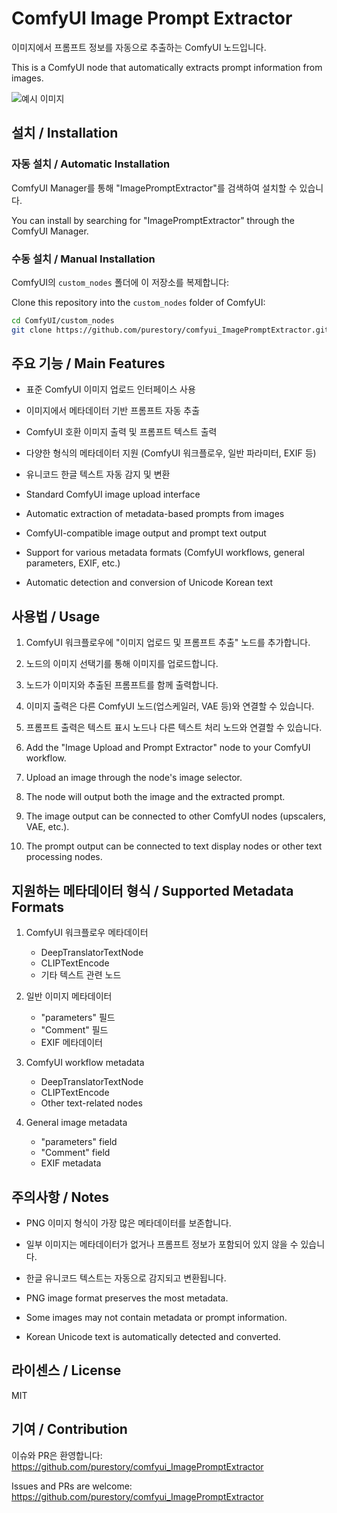 # ComfyUI Image Prompt Extractor

이미지에서 프롬프트 정보를 자동으로 추출하는 ComfyUI 노드입니다.

This is a ComfyUI node that automatically extracts prompt information from images.

![예시 이미지]([https://raw.githubusercontent.com/purestory/comfyui_ImagePromptExtractor/refs/heads/main/1.png])
## 설치 / Installation

### 자동 설치 / Automatic Installation

ComfyUI Manager를 통해 "ImagePromptExtractor"를 검색하여 설치할 수 있습니다.

You can install by searching for "ImagePromptExtractor" through the ComfyUI Manager.

### 수동 설치 / Manual Installation

ComfyUI의 `custom_nodes` 폴더에 이 저장소를 복제합니다:

Clone this repository into the `custom_nodes` folder of ComfyUI:

```bash
cd ComfyUI/custom_nodes
git clone https://github.com/purestory/comfyui_ImagePromptExtractor.git
```

## 주요 기능 / Main Features

* 표준 ComfyUI 이미지 업로드 인터페이스 사용
* 이미지에서 메타데이터 기반 프롬프트 자동 추출
* ComfyUI 호환 이미지 출력 및 프롬프트 텍스트 출력
* 다양한 형식의 메타데이터 지원 (ComfyUI 워크플로우, 일반 파라미터, EXIF 등)
* 유니코드 한글 텍스트 자동 감지 및 변환

* Standard ComfyUI image upload interface
* Automatic extraction of metadata-based prompts from images
* ComfyUI-compatible image output and prompt text output
* Support for various metadata formats (ComfyUI workflows, general parameters, EXIF, etc.)
* Automatic detection and conversion of Unicode Korean text

## 사용법 / Usage

1. ComfyUI 워크플로우에 "이미지 업로드 및 프롬프트 추출" 노드를 추가합니다.
2. 노드의 이미지 선택기를 통해 이미지를 업로드합니다.
3. 노드가 이미지와 추출된 프롬프트를 함께 출력합니다.
4. 이미지 출력은 다른 ComfyUI 노드(업스케일러, VAE 등)와 연결할 수 있습니다.
5. 프롬프트 출력은 텍스트 표시 노드나 다른 텍스트 처리 노드와 연결할 수 있습니다.

1. Add the "Image Upload and Prompt Extractor" node to your ComfyUI workflow.
2. Upload an image through the node's image selector.
3. The node will output both the image and the extracted prompt.
4. The image output can be connected to other ComfyUI nodes (upscalers, VAE, etc.).
5. The prompt output can be connected to text display nodes or other text processing nodes.

## 지원하는 메타데이터 형식 / Supported Metadata Formats

1. ComfyUI 워크플로우 메타데이터
   - DeepTranslatorTextNode
   - CLIPTextEncode
   - 기타 텍스트 관련 노드

2. 일반 이미지 메타데이터
   - "parameters" 필드
   - "Comment" 필드
   - EXIF 메타데이터

1. ComfyUI workflow metadata
   - DeepTranslatorTextNode
   - CLIPTextEncode
   - Other text-related nodes

2. General image metadata
   - "parameters" field
   - "Comment" field
   - EXIF metadata

## 주의사항 / Notes

- PNG 이미지 형식이 가장 많은 메타데이터를 보존합니다.
- 일부 이미지는 메타데이터가 없거나 프롬프트 정보가 포함되어 있지 않을 수 있습니다.
- 한글 유니코드 텍스트는 자동으로 감지되고 변환됩니다.

- PNG image format preserves the most metadata.
- Some images may not contain metadata or prompt information.
- Korean Unicode text is automatically detected and converted.

## 라이센스 / License

MIT

## 기여 / Contribution

이슈와 PR은 환영합니다: https://github.com/purestory/comfyui_ImagePromptExtractor

Issues and PRs are welcome: https://github.com/purestory/comfyui_ImagePromptExtractor
